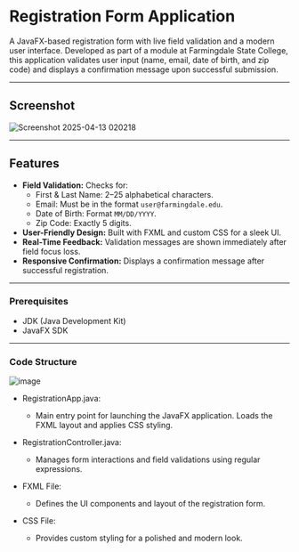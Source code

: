 # Registration Form Application

A JavaFX-based registration form with live field validation and a modern user interface. Developed as part of a module at Farmingdale State College, this application validates user input (name, email, date of birth, and zip code) and displays a confirmation message upon successful submission.

---

## Screenshot
![Screenshot 2025-04-13 020218](https://github.com/user-attachments/assets/55e00b6b-85a4-44ae-b017-761e9d884814)

---

## Features

- **Field Validation:** Checks for:
  - First & Last Name: 2–25 alphabetical characters.
  - Email: Must be in the format `user@farmingdale.edu`.
  - Date of Birth: Format `MM/DD/YYYY`.
  - Zip Code: Exactly 5 digits.
- **User-Friendly Design:** Built with FXML and custom CSS for a sleek UI.
- **Real-Time Feedback:** Validation messages are shown immediately after field focus loss.
- **Responsive Confirmation:** Displays a confirmation message after successful registration.

---
### Prerequisites

- JDK (Java Development Kit)
- JavaFX SDK


---
### Code Structure
![image](https://github.com/user-attachments/assets/94da6eb0-7257-4e77-9432-2b8ddd5de5a6)

- RegistrationApp.java:
  - Main entry point for launching the JavaFX application. Loads the FXML layout and applies CSS styling.

- RegistrationController.java:
  - Manages form interactions and field validations using regular expressions.

- FXML File:
  - Defines the UI components and layout of the registration form.
    
- CSS File:
  - Provides custom styling for a polished and modern look.



